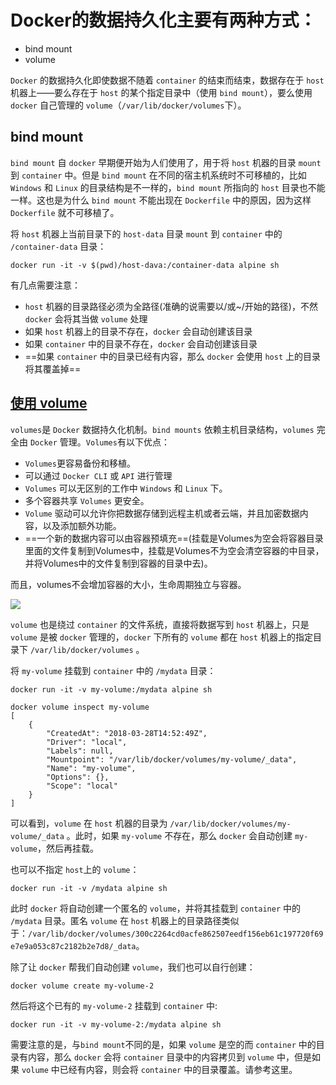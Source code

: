 # Docker的数据持久化主要有两种方式：

- bind mount
- volume

`Docker` 的数据持久化即使数据不随着 `container` 的结束而结束，数据存在于 `host` 机器上——要么存在于 `host` 的某个指定目录中（使用 `bind mount`），要么使用 `docker` 自己管理的 `volume`（`/var/lib/docker/volumes`下）。

## bind mount

`bind mount` 自 `docker` 早期便开始为人们使用了，用于将 `host` 机器的目录 `mount` 到 `container` 中。但是 `bind mount` 在不同的宿主机系统时不可移植的，比如 `Windows` 和 `Linux` 的目录结构是不一样的，`bind mount` 所指向的 `host` 目录也不能一样。这也是为什么 `bind mount` 不能出现在 `Dockerfile` 中的原因，因为这样 `Dockerfile` 就不可移植了。

将 `host` 机器上当前目录下的 `host-data` 目录 `mount` 到 `container` 中的 `/container-data` 目录：

```
docker run -it -v $(pwd)/host-dava:/container-data alpine sh
```

有几点需要注意：

- `host` 机器的目录路径必须为全路径(准确的说需要以/或~/开始的路径)，不然 `docker` 会将其当做 `volume` 处理
- 如果 `host` 机器上的目录不存在，`docker` 会自动创建该目录
- 如果 `container` 中的目录不存在，`docker` 会自动创建该目录
- ==如果 `container` 中的目录已经有内容，那么 `docker` 会使用 `host` 上的目录将其覆盖掉==


## [使用 volume](https://docs.docker.com/storage/volumes/)

`volumes`是 `Docker` 数据持久化机制。`bind mounts` 依赖主机目录结构，`volumes` 完全由 `Docker` 管理。`Volumes`有以下优点：

- `Volumes`更容易备份和移植。
- 可以通过 `Docker CLI` 或 `API` 进行管理
- `Volumes` 可以无区别的工作中 `Windows` 和 `Linux` 下。
- 多个容器共享 `Volumes` 更安全。
- `Volume` 驱动可以允许你把数据存储到远程主机或者云端，并且加密数据内容，以及添加额外功能。
- ==一个新的数据内容可以由容器预填充==(挂载是Volumes为空会将容器目录里面的文件复制到Volumes中，挂载是Volumes不为空会清空容器的中目录，并将Volumes中的文件复制到容器的目录中去)。

而且，volumes不会增加容器的大小，生命周期独立与容器。

![](http://fang.images.fangwenzheng.top/20200417092936.png)

`volume` 也是绕过 `container` 的文件系统，直接将数据写到 `host` 机器上，只是 `volume` 是被 `docker` 管理的，`docker` 下所有的 `volume` 都在 `host` 机器上的指定目录下 `/var/lib/docker/volumes` 。

将 `my-volume` 挂载到 `container` 中的 `/mydata` 目录：

```
docker run -it -v my-volume:/mydata alpine sh
```

```
docker volume inspect my-volume
[
    {
        "CreatedAt": "2018-03-28T14:52:49Z",
        "Driver": "local",
        "Labels": null,
        "Mountpoint": "/var/lib/docker/volumes/my-volume/_data",
        "Name": "my-volume",
        "Options": {},
        "Scope": "local"
    }
]
```

可以看到，`volume` 在 `host` 机器的目录为 `/var/lib/docker/volumes/my-volume/_data` 。此时，如果 `my-volume` 不存在，那么 `docker` 会自动创建 `my-volume`，然后再挂载。

也可以不指定 `host`上的 `volume`：

```
docker run -it -v /mydata alpine sh
```

此时 `docker` 将自动创建一个匿名的 `volume`，并将其挂载到 `container` 中的 `/mydata` 目录。匿名 `volume` 在 `host` 机器上的目录路径类似于：`/var/lib/docker/volumes/300c2264cd0acfe862507eedf156eb61c197720f69e7e9a053c87c2182b2e7d8/_data`。

除了让 `docker` 帮我们自动创建 `volume`，我们也可以自行创建：

```
docker volume create my-volume-2
```

然后将这个已有的 `my-volume-2` 挂载到 `container` 中:

```
docker run -it -v my-volume-2:/mydata alpine sh
```

需要注意的是，与`bind mount`不同的是，如果 `volume` 是空的而 `container` 中的目录有内容，那么 `docker` 会将 `container` 目录中的内容拷贝到 `volume` 中，但是如果 `volume` 中已经有内容，则会将 `container` 中的目录覆盖。请参考这里。